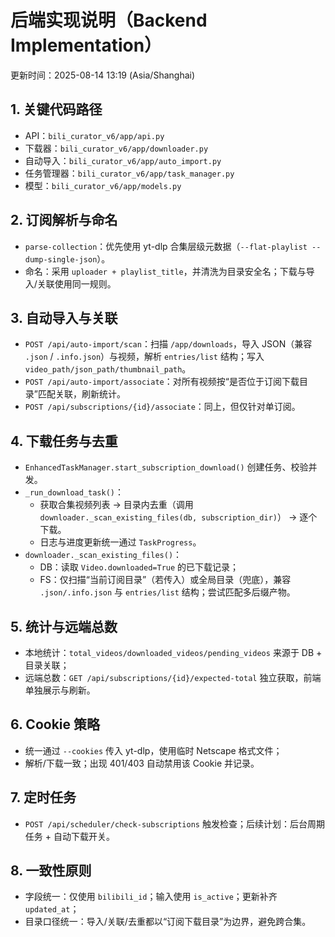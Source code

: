 # 后端实现说明（Backend Implementation）

更新时间：2025-08-14 13:19 (Asia/Shanghai)

## 1. 关键代码路径
- API：`bili_curator_v6/app/api.py`
- 下载器：`bili_curator_v6/app/downloader.py`
- 自动导入：`bili_curator_v6/app/auto_import.py`
- 任务管理器：`bili_curator_v6/app/task_manager.py`
- 模型：`bili_curator_v6/app/models.py`

## 2. 订阅解析与命名
- `parse-collection`：优先使用 yt-dlp 合集层级元数据（`--flat-playlist --dump-single-json`）。
- 命名：采用 `uploader + playlist_title`，并清洗为目录安全名；下载与导入/关联使用同一规则。

## 3. 自动导入与关联
- `POST /api/auto-import/scan`：扫描 `/app/downloads`，导入 JSON（兼容 `.json` / `.info.json`）与视频，解析 `entries/list` 结构；写入 `video_path/json_path/thumbnail_path`。
- `POST /api/auto-import/associate`：对所有视频按“是否位于订阅下载目录”匹配关联，刷新统计。
- `POST /api/subscriptions/{id}/associate`：同上，但仅针对单订阅。

## 4. 下载任务与去重
- `EnhancedTaskManager.start_subscription_download()` 创建任务、校验并发。
- `_run_download_task()`：
  - 获取合集视频列表 → 目录内去重（调用 `downloader._scan_existing_files(db, subscription_dir)`） → 逐个下载。
  - 日志与进度更新统一通过 `TaskProgress`。
- `downloader._scan_existing_files()`：
  - DB：读取 `Video.downloaded=True` 的已下载记录；
  - FS：仅扫描“当前订阅目录”（若传入）或全局目录（兜底），兼容 `.json/.info.json` 与 `entries/list` 结构；尝试匹配多后缀产物。

## 5. 统计与远端总数
- 本地统计：`total_videos/downloaded_videos/pending_videos` 来源于 DB + 目录关联；
- 远端总数：`GET /api/subscriptions/{id}/expected-total` 独立获取，前端单独展示与刷新。

## 6. Cookie 策略
- 统一通过 `--cookies` 传入 yt-dlp，使用临时 Netscape 格式文件；
- 解析/下载一致；出现 401/403 自动禁用该 Cookie 并记录。

## 7. 定时任务
- `POST /api/scheduler/check-subscriptions` 触发检查；后续计划：后台周期任务 + 自动下载开关。

## 8. 一致性原则
- 字段统一：仅使用 `bilibili_id`；输入使用 `is_active`；更新补齐 `updated_at`；
- 目录口径统一：导入/关联/去重都以“订阅下载目录”为边界，避免跨合集。
